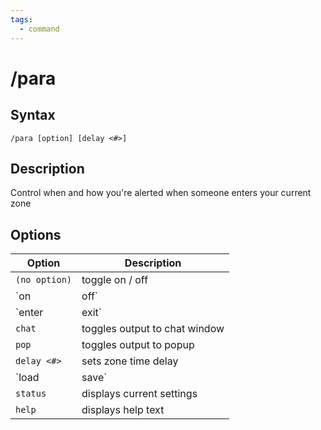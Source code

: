 ```yaml
---
tags:
  - command
---
```


# /para

## Syntax

<!--cmd-syntax-start-->
```eqcommand
/para [option] [delay <#>]
```
<!--cmd-syntax-end-->

## Description

<!--cmd-desc-start-->
Control when and how you're alerted when someone enters your current zone
<!--cmd-desc-end-->

## Options

| Option | Description |
|--------|-------------|
| `(no option)` | toggle on / off |
| `on | off` | turn plugin on or off |
| `enter|exit` | toggle display of player entering or exiting |
| `chat` | toggles output to chat window |
| `pop` | toggles output to popup |
| `delay <#>` | sets zone time delay |
| `load|save` | save the configuration, or load the configuration. This plugin does not save by default. |
| `status` | displays current settings |
| `help` | displays help text |
